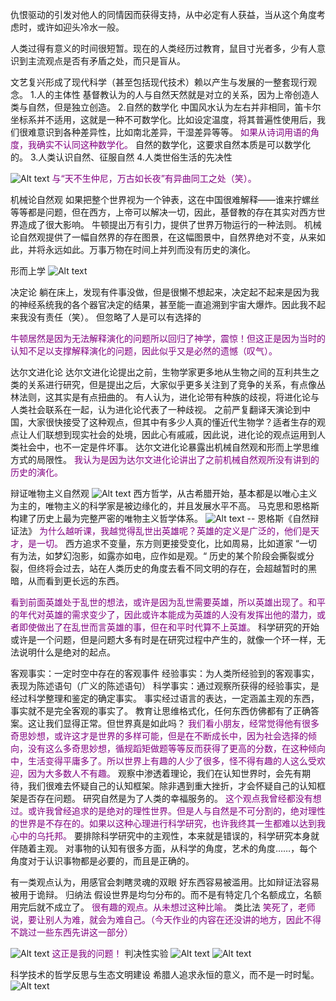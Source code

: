 仇恨驱动的引发对他人的同情因而获得支持，从中必定有人获益，当从这个角度考虑时，或许如迎头冷水一般。

人类过得有意义的时间很短暂。现在的人类经历过教育，鼠目寸光者多，少有人意识到主流观点是否有矛盾之处，而只是盲从。

文艺复兴形成了现代科学（甚至包括现代技术）赖以产生与发展的一整套现行观念。
1.人的主体性
基督教认为的人与自然天然就是对立的关系，因为上帝创造人类与自然，但是独立创造。
2.自然的数学化
中国风水认为左右并非相同，笛卡尔坐标系并不适用，这就是一种不可数学化。比如设定温度，将其普遍性使用后，我们很难意识到各种差异性，比如南北差异，干湿差异等等。
<font color="purple">如果从诗词用语的角度，我确实不认同这种数学化。</font>
自然的数学化，这要求自然本质是可以数学化的。
3.人类认识自然、征服自然
4.人类世俗生活的先决性

![Alt text](Attachments/DN1.pic.jpg)
<font color="purple">与“天不生仲尼，万古如长夜”有异曲同工之处（笑）。</font>

机械论自然观
如果把整个世界视为一个钟表，这在中国很难解释——谁来拧螺丝等等都是问题，但在西方，上帝可以解决一切，因此，基督教的存在其实对西方世界造成了很大影响。
牛顿提出万有引力，提供了世界万物运行的一种法则。
机械论自然观提供了一幅自然界的存在图景，在这幅图景中，自然界绝对不变，从来如此，并将永远如此。万事万物在时间上并列而没有历史的演化。

形而上学
![Alt text](Attachments/DN2.pic.jpg)

决定论
躺在床上，发现有件事没做，但是很懒不想起来，决定起不起来是因为我的神经系统我的各个器官决定的结果，甚至能一直追溯到宇宙大爆炸。因此我不起来我没有责任（笑）。
但忽略了人是可以有选择的

<font color="purple">牛顿居然是因为无法解释演化的问题所以回归了神学，震惊！但这正是因为当时的认知不足以支撑解释演化的问题，因此似乎又是必然的遗憾（叹气）。</font>

达尔文进化论
达尔文进化论提出之前，生物学家更多地从生物之间的互利共生之类的关系进行研究，但是提出之后，大家似乎更多关注到了竞争的关系，有点像丛林法则，这其实是有点扭曲的。
有人认为，进化论带有种族的歧视，将进化论与人类社会联系在一起，认为进化论代表了一种歧视。
之前严复翻译天演论到中国，大家很快接受了这种观点，但其中有多少人真的懂近代生物学？适者生存的观点让人们联想到现实社会的处境，因此心有戚戚，因此说，进化论的观点运用到人类社会中，也不一定是件坏事。
达尔文进化论暴露出机械自然观和形而上学思维方式的局限性。
<font color="purple">我认为是因为达尔文进化论讲出了之前机械自然观所没有讲到的历史的演化。</font>

辩证唯物主义自然观
![Alt text](Attachments/DN3.pic.jpg)
西方哲学，从古希腊开始，基本都是以唯心主义为主的，唯物主义的科学家是被边缘化的，并且发展水平不高。
马克思和恩格斯构建了历史上最为完整严密的唯物主义哲学体系。
![Alt text](Attachments/DN4.pic.jpg)
-- 恩格斯《自然辩证法》
<font color="purple">为什么越听课，我越觉得乱世出英雄呢？英雄的定义是广泛的，他们是天才，是一切。</font>
西方追求不变量，东方则更接受变化，比如周易，比如道家
“一切有为法，如梦幻泡影，如露亦如电，应作如是观。“
历史的某个阶段会撕裂或分裂，但终将会过去，站在人类历史的角度去看不同文明的存在，会超越暂时的黑暗，从而看到更长远的东西。

<font color="purple">看到前面英雄处于乱世的想法，或许是因为乱世需要英雄，所以英雄出现了。和平的年代对英雄的需求变少了，因此或许本能成为英雄的人没有发挥出他的潜力，或者即使做出了在乱世而言英雄的事，但在和平时代算不上英雄。</font>
科学研究的开始或许是一个问题，但是问题大多有时是在研究过程中产生的，就像一个环一样，无法说明什么是绝对的起点。

客观事实：一定时空中存在的客观事件
经验事实：为人类所经验到的客观事实，表现为陈述语句（广义的陈述语句）
科学事实：通过观察所获得的经验事实，是经过科学整理和鉴定的确定事实。
事实经过语言的表达，一定涵盖主观的东西，事实就不是完全客观的事实了。 
教育让思维格式化，任何东西仿佛都有了正确答案。这让我们显得正常。但世界真是如此吗？
<font color="purple">我们看小朋友，经常觉得他有很多奇思妙想，或许这才是世界的多样可能，但是在不断成长中，因为社会选择的倾向，没有这么多奇思妙想，循规蹈矩做题等等反而获得了更高的分数，在这种倾向中，生活变得平庸多了。所以世界上有趣的人少了很多，怪不得有趣的人这么受欢迎，因为大多数人不有趣。</font>
观察中渗透着理论，我们在认知世界时，会先有期待，我们很难去怀疑自己的认知框架。除非遇到重大挫折，才会怀疑自己的认知框架是否存在问题。
研究自然是为了人类的幸福服务的。
<font color="purple">这个观点我曾经都没有想过。或许我曾经追求的是绝对的理性世界。但是人与自然是不可分割的，绝对理性的世界是不存在的。如果以这种心理进行科学研究，也许我终其一生都难以达到我心中的乌托邦。</font>
要排除科学研究中的主观性，本来就是错误的，科学研究本身就伴随着主观。
对事物的认知有很多方面，从科学的角度，艺术的角度……，每个角度对于认识事物都是必要的，而且是正确的。

有一类观点认为，用感官会刺瞎灵魂的双眼
好东西容易被滥用。比如辩证法容易被用于诡辩。
归纳法
假设世界是均匀分布的。而不是有特定几个名额成立，名额用完后就不成立了。
<font color="purple">很有趣的观点。从未想过这种比喻。</font>
类比法
<font color="purple">笑死了，老师说，要让别人为难，就会为难自己。（今天作业的内容在还没讲的地方，因此不得不跳过一些东西先讲这一部分）</font>

![Alt text](Attachments/DN5.pic.jpg)
<font color="purple">这正是我的问题！</font>
判决性实验
![Alt text](Attachments/DN6.pic.jpg)
![Alt text](Attachments/DN7.pic.jpg)

科学技术的哲学反思与生态文明建设
希腊人追求永恒的意义，而不是一时时髦。
![Alt text](Attachments/DN8.pic.jpg)